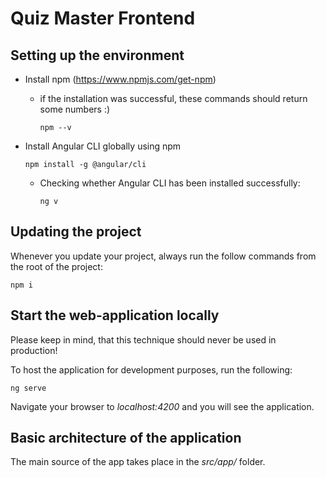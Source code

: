 # Quiz Master Frontend

## Setting up the environment

- Install npm (https://www.npmjs.com/get-npm)
    - if the installation was successful, these commands should return some numbers :) 
    
        ```npm --v```
- Install Angular CLI globally using npm

    ```npm install -g @angular/cli```
    - Checking whether Angular CLI has been installed successfully: 
        
        ```ng v```

## Updating the project

Whenever you update your project, always run the follow commands from the root of the project: 

```npm i```

## Start the web-application locally

Please keep in mind, that this technique should never be used in production! 

To host the application for development purposes, run the following: 

```ng serve```

Navigate your browser to *localhost:4200* and you will see the application. 

## Basic architecture of the application

The main source of the app takes place in the *src/app/* folder. 

